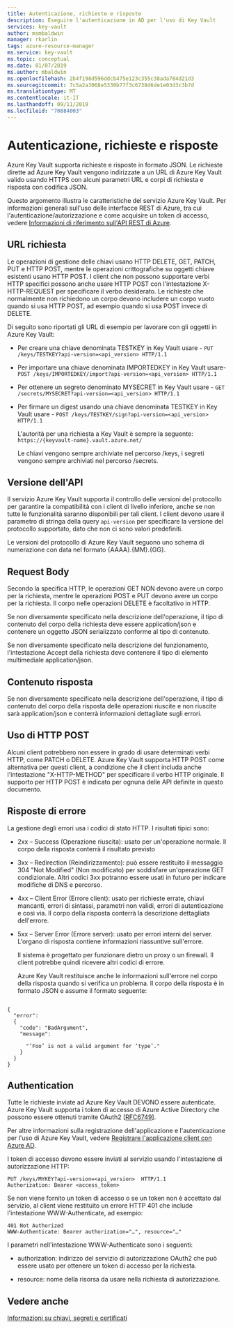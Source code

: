 ```yaml
---
title: Autenticazione, richieste e risposte
description: Eseguire l'autenticazione in AD per l'uso di Key Vault
services: key-vault
author: msmbaldwin
manager: rkarlin
tags: azure-resource-manager
ms.service: key-vault
ms.topic: conceptual
ms.date: 01/07/2019
ms.author: mbaldwin
ms.openlocfilehash: 2b4f198d596ddcb475e123c355c38ada784d21d3
ms.sourcegitcommit: 7c5a2a3068e5330b77f3c6738d6de1e03d3c3b7d
ms.translationtype: MT
ms.contentlocale: it-IT
ms.lasthandoff: 09/11/2019
ms.locfileid: "70884003"
---
```

# <a name="authentication-requests-and-responses"></a>Autenticazione, richieste e risposte

Azure Key Vault supporta richieste e risposte in formato JSON. Le richieste dirette ad Azure Key Vault vengono indirizzate a un URL di Azure Key Vault valido usando HTTPS con alcuni parametri URL e corpi di richiesta e risposta con codifica JSON.

Questo argomento illustra le caratteristiche del servizio Azure Key Vault. Per informazioni generali sull'uso delle interfacce REST di Azure, tra cui l'autenticazione/autorizzazione e come acquisire un token di accesso, vedere [Informazioni di riferimento sull'API REST di Azure](https://docs.microsoft.com/rest/api/azure).

## <a name="request-url"></a>URL richiesta  
 Le operazioni di gestione delle chiavi usano HTTP DELETE, GET, PATCH, PUT e HTTP POST, mentre le operazioni crittografiche su oggetti chiave esistenti usano HTTP POST. I client che non possono supportare verbi HTTP specifici possono anche usare HTTP POST con l'intestazione X-HTTP-REQUEST per specificare il verbo desiderato. Le richieste che normalmente non richiedono un corpo devono includere un corpo vuoto quando si usa HTTP POST, ad esempio quando si usa POST invece di DELETE.  

 Di seguito sono riportati gli URL di esempio per lavorare con gli oggetti in Azure Key Vault:  

- Per creare una chiave denominata TESTKEY in Key Vault usare - `PUT /keys/TESTKEY?api-version=<api_version> HTTP/1.1`  

- Per importare una chiave denominata IMPORTEDKEY in Key Vault usare- `POST /keys/IMPORTEDKEY/import?api-version=<api_version> HTTP/1.1`  

- Per ottenere un segreto denominato MYSECRET in Key Vault usare - `GET /secrets/MYSECRET?api-version=<api_version> HTTP/1.1`  

- Per firmare un digest usando una chiave denominata TESTKEY in Key Vault usare - `POST /keys/TESTKEY/sign?api-version=<api_version> HTTP/1.1`  

  L'autorità per una richiesta a Key Vault è sempre la seguente: `https://{keyvault-name}.vault.azure.net/`  

  Le chiavi vengono sempre archiviate nel percorso /keys, i segreti vengono sempre archiviati nel percorso /secrets.  

## <a name="api-version"></a>Versione dell'API  
 Il servizio Azure Key Vault supporta il controllo delle versioni del protocollo per garantire la compatibilità con i client di livello inferiore, anche se non tutte le funzionalità saranno disponibili per tali client. I client devono usare il parametro di stringa della query `api-version` per specificare la versione del protocollo supportato, dato che non ci sono valori predefiniti.  

 Le versioni del protocollo di Azure Key Vault seguono uno schema di numerazione con data nel formato {AAAA}.{MM}.{GG}.  

## <a name="request-body"></a>Request Body  
 Secondo la specifica HTTP, le operazioni GET NON devono avere un corpo per la richiesta, mentre le operazioni POST e PUT devono avere un corpo per la richiesta. Il corpo nelle operazioni DELETE è facoltativo in HTTP.  

 Se non diversamente specificato nella descrizione dell'operazione, il tipo di contenuto del corpo della richiesta deve essere application/json e contenere un oggetto JSON serializzato conforme al tipo di contenuto.  

 Se non diversamente specificato nella descrizione del funzionamento, l'intestazione Accept della richiesta deve contenere il tipo di elemento multimediale application/json.  

## <a name="response-body"></a>Contenuto risposta  
 Se non diversamente specificato nella descrizione dell'operazione, il tipo di contenuto del corpo della risposta delle operazioni riuscite e non riuscite sarà application/json e conterrà informazioni dettagliate sugli errori.  

## <a name="using-http-post"></a>Uso di HTTP POST  
 Alcuni client potrebbero non essere in grado di usare determinati verbi HTTP, come PATCH o DELETE. Azure Key Vault supporta HTTP POST come alternativa per questi client, a condizione che il client includa anche l'intestazione "X-HTTP-METHOD" per specificare il verbo HTTP originale. Il supporto per HTTP POST è indicato per ognuna delle API definite in questo documento.  

## <a name="error-responses"></a>Risposte di errore  
 La gestione degli errori usa i codici di stato HTTP. I risultati tipici sono:  

- 2xx – Success (Operazione riuscita): usato per un'operazione normale. Il corpo della risposta conterrà il risultato previsto  

- 3xx – Redirection (Reindirizzamento): può essere restituito il messaggio 304 "Not Modified" (Non modificato) per soddisfare un'operazione GET condizionale. Altri codici 3xx potranno essere usati in futuro per indicare modifiche di DNS e percorso.  

- 4xx – Client Error (Errore client): usato per richieste errate, chiavi mancanti, errori di sintassi, parametri non validi, errori di autenticazione e così via. Il corpo della risposta conterrà la descrizione dettagliata dell'errore.  

- 5xx – Server Error (Errore server): usato per errori interni del server. L'organo di risposta contiene informazioni riassuntive sull'errore.  

  Il sistema è progettato per funzionare dietro un proxy o un firewall. Il client potrebbe quindi ricevere altri codici di errore.  

  Azure Key Vault restituisce anche le informazioni sull'errore nel corpo della risposta quando si verifica un problema. Il corpo della risposta è in formato JSON e assume il formato seguente:  

```  

{  
  "error":  
  {  
    "code": "BadArgument",  
    "message":  

      "’Foo’ is not a valid argument for ‘type’."  
    }  
  }  
}  

```  

## <a name="authentication"></a>Authentication  
 Tutte le richieste inviate ad Azure Key Vault DEVONO essere autenticate. Azure Key Vault supporta i token di accesso di Azure Active Directory che possono essere ottenuti tramite OAuth2 [[RFC6749](https://tools.ietf.org/html/rfc6749)]. 
 
 Per altre informazioni sulla registrazione dell'applicazione e l'autenticazione per l'uso di Azure Key Vault, vedere [Registrare l'applicazione client con Azure AD](https://docs.microsoft.com/rest/api/azure/index#register-your-client-application-with-azure-ad).
 
 I token di accesso devono essere inviati al servizio usando l'intestazione di autorizzazione HTTP:  

```  
PUT /keys/MYKEY?api-version=<api_version>  HTTP/1.1  
Authorization: Bearer <access_token>  

```  

 Se non viene fornito un token di accesso o se un token non è accettato dal servizio, al client viene restituito un errore HTTP 401 che include l'intestazione WWW-Authenticate, ad esempio:  

```  
401 Not Authorized  
WWW-Authenticate: Bearer authorization="…", resource="…"  

```  

 I parametri nell'intestazione WWW-Authenticate sono i seguenti:  

-   authorization: indirizzo del servizio di autorizzazione OAuth2 che può essere usato per ottenere un token di accesso per la richiesta.  

-   resource: nome della risorsa da usare nella richiesta di autorizzazione.  

## <a name="see-also"></a>Vedere anche  
 [Informazioni su chiavi, segreti e certificati](about-keys-secrets-and-certificates.md)
